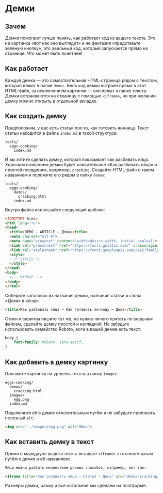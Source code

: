 # Демки

## Зачем

Демки помогают лучше понять, как работает код из вашего текста. Это не картинка «вот как оно выглядит» и не фантазия «представьте зелёную кнопку», это реальный код, который запускается прямо на странице. Что может быть понятнее!

## Как работает

Каждая демка — это самостоятельная HTML-страница рядом с текстом, которая лежит в папке `demos`. Весь код демки встроен прямо в этот HTML-файл, за исключением картинок — они лежат в папке текста. Демки встраиваются на страницу с помощью `<iframe>`, но при желании демку можно открыть в отдельной вкладке.

## Как создать демку

Предположим, у вас есть статья про то, как готовить яичницу. Текст статьи находится в файле `index.md` в такой структуре:

```
tools/
  eggs-cooking/
    index.md
```

И вы хотите сделать демку, которая показывает как разбивать яйца. Хорошим названием демки будет описательное «Как разбивать яйца» и простой псевдоним, например, `cracking`. Создайте HTML-файл с таким названием и положите его рядом в папку `demos`:

```
tools/
  eggs-cooking/
    demos/
      cracking.html
    index.md
```

Внутри файла используйте следующий шаблон:

```html
<!DOCTYPE html>
<html lang="ru">
<head>
  <title>DEMO — ARTICLE — Дока</title>
  <meta charset="utf-8">
  <meta name="viewport" content="width=device-width, initial-scale=1">
  <link rel="preconnect" href="https://fonts.gstatic.com/" crossorigin>
  <link rel="stylesheet" href="https://fonts.googleapis.com/css2?family=Roboto&display=swap">
  <style>
    /* STYLES */
  </style>
</head>
<body>
  <!-- MARKUP -->
</body>
</html>
```

Соберите заголовок из названия демки, названия статьи и слова «Дока» в конце:

```html
<title>Как разбивать яйца — Как готовить яичницу — Дока</title>
```

Стили и скрипты пишите тут же, не нужно ничего прятать по внешним файлам, сделайте демку простой и наглядной. Не забудьте использовать семейство Roboto, если в вашей демке есть текст:

```css
body {
    font-family: Roboto, sans-serif;
}
```

## Как добавить в демку картинку

Положите картинку на уровень текста в папку `images`:

```
eggs-cooking/
  demos/
    cracking.html
  images/
    egg.png
  index.md
```

Подключите её в демке относительным путём и не забудьте прописать полезный `alt`:

```html
<img src="../images/egg.png" alt="Яйцо">
```

## Как вставить демку в текст

Прямо в маркдауне вашего текста вставьте `<iframe>` с относительным путём к демке и её названием:

```md
Яйцо можно разбить множеством разных способов, например, вот так:

<iframe title="Как разбивать яйца — Статья — Дока" src="demos/cracking/"></iframe>
```

Размеры демки, рамку и всё остальное мы сделаем на платформе.

